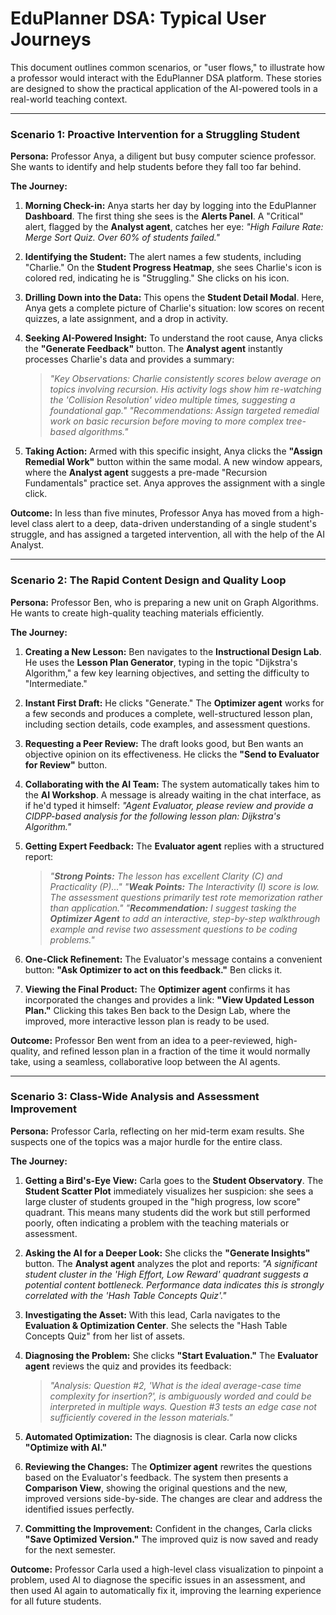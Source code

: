 # EduPlanner DSA: Typical User Journeys

This document outlines common scenarios, or "user flows," to illustrate how a professor would interact with the EduPlanner DSA platform. These stories are designed to show the practical application of the AI-powered tools in a real-world teaching context.

---

### **Scenario 1: Proactive Intervention for a Struggling Student**

**Persona:** Professor Anya, a diligent but busy computer science professor. She wants to identify and help students before they fall too far behind.

**The Journey:**

1.  **Morning Check-in:** Anya starts her day by logging into the EduPlanner **Dashboard**. The first thing she sees is the **Alerts Panel**. A "Critical" alert, flagged by the **Analyst agent**, catches her eye: *"High Failure Rate: Merge Sort Quiz. Over 60% of students failed."*

2.  **Identifying the Student:** The alert names a few students, including "Charlie." On the **Student Progress Heatmap**, she sees Charlie's icon is colored red, indicating he is "Struggling." She clicks on his icon.

3.  **Drilling Down into the Data:** This opens the **Student Detail Modal**. Here, Anya gets a complete picture of Charlie's situation: low scores on recent quizzes, a late assignment, and a drop in activity.

4.  **Seeking AI-Powered Insight:** To understand the root cause, Anya clicks the **"Generate Feedback"** button. The **Analyst agent** instantly processes Charlie's data and provides a summary:
    > *"Key Observations: Charlie consistently scores below average on topics involving recursion. His activity logs show him re-watching the 'Collision Resolution' video multiple times, suggesting a foundational gap."*
    > *"Recommendations: Assign targeted remedial work on basic recursion before moving to more complex tree-based algorithms."*

5.  **Taking Action:** Armed with this specific insight, Anya clicks the **"Assign Remedial Work"** button within the same modal. A new window appears, where the **Analyst agent** suggests a pre-made "Recursion Fundamentals" practice set. Anya approves the assignment with a single click.

**Outcome:** In less than five minutes, Professor Anya has moved from a high-level class alert to a deep, data-driven understanding of a single student's struggle, and has assigned a targeted intervention, all with the help of the AI Analyst.

---

### **Scenario 2: The Rapid Content Design and Quality Loop**

**Persona:** Professor Ben, who is preparing a new unit on Graph Algorithms. He wants to create high-quality teaching materials efficiently.

**The Journey:**

1.  **Creating a New Lesson:** Ben navigates to the **Instructional Design Lab**. He uses the **Lesson Plan Generator**, typing in the topic "Dijkstra's Algorithm," a few key learning objectives, and setting the difficulty to "Intermediate."

2.  **Instant First Draft:** He clicks "Generate." The **Optimizer agent** works for a few seconds and produces a complete, well-structured lesson plan, including section details, code examples, and assessment questions.

3.  **Requesting a Peer Review:** The draft looks good, but Ben wants an objective opinion on its effectiveness. He clicks the **"Send to Evaluator for Review"** button.

4.  **Collaborating with the AI Team:** The system automatically takes him to the **AI Workshop**. A message is already waiting in the chat interface, as if he'd typed it himself: *"Agent Evaluator, please review and provide a CIDPP-based analysis for the following lesson plan: Dijkstra's Algorithm."*

5.  **Getting Expert Feedback:** The **Evaluator agent** replies with a structured report:
    > *"**Strong Points:** The lesson has excellent Clarity (C) and Practicality (P)..."*
    > *"**Weak Points:** The Interactivity (I) score is low. The assessment questions primarily test rote memorization rather than application."*
    > *"**Recommendation:** I suggest tasking the **Optimizer Agent** to add an interactive, step-by-step walkthrough example and revise two assessment questions to be coding problems."*

6.  **One-Click Refinement:** The Evaluator's message contains a convenient button: **"Ask Optimizer to act on this feedback."** Ben clicks it.

7.  **Viewing the Final Product:** The **Optimizer agent** confirms it has incorporated the changes and provides a link: **"View Updated Lesson Plan."** Clicking this takes Ben back to the Design Lab, where the improved, more interactive lesson plan is ready to be used.

**Outcome:** Professor Ben went from an idea to a peer-reviewed, high-quality, and refined lesson plan in a fraction of the time it would normally take, using a seamless, collaborative loop between the AI agents.

---

### **Scenario 3: Class-Wide Analysis and Assessment Improvement**

**Persona:** Professor Carla, reflecting on her mid-term exam results. She suspects one of the topics was a major hurdle for the entire class.

**The Journey:**

1.  **Getting a Bird's-Eye View:** Carla goes to the **Student Observatory**. The **Student Scatter Plot** immediately visualizes her suspicion: she sees a large cluster of students grouped in the "high progress, low score" quadrant. This means many students did the work but still performed poorly, often indicating a problem with the teaching materials or assessment.

2.  **Asking the AI for a Deeper Look:** She clicks the **"Generate Insights"** button. The **Analyst agent** analyzes the plot and reports: *"A significant student cluster in the 'High Effort, Low Reward' quadrant suggests a potential content bottleneck. Performance data indicates this is strongly correlated with the 'Hash Table Concepts Quiz'."*

3.  **Investigating the Asset:** With this lead, Carla navigates to the **Evaluation & Optimization Center**. She selects the "Hash Table Concepts Quiz" from her list of assets.

4.  **Diagnosing the Problem:** She clicks **"Start Evaluation."** The **Evaluator agent** reviews the quiz and provides its feedback:
    > *"Analysis: Question #2, 'What is the ideal average-case time complexity for insertion?', is ambiguously worded and could be interpreted in multiple ways. Question #3 tests an edge case not sufficiently covered in the lesson materials."*

5.  **Automated Optimization:** The diagnosis is clear. Carla now clicks **"Optimize with AI."**

6.  **Reviewing the Changes:** The **Optimizer agent** rewrites the questions based on the Evaluator's feedback. The system then presents a **Comparison View**, showing the original questions and the new, improved versions side-by-side. The changes are clear and address the identified issues perfectly.

7.  **Committing the Improvement:** Confident in the changes, Carla clicks **"Save Optimized Version."** The improved quiz is now saved and ready for the next semester.

**Outcome:** Professor Carla used a high-level class visualization to pinpoint a problem, used AI to diagnose the specific issues in an assessment, and then used AI again to automatically fix it, improving the learning experience for all future students.